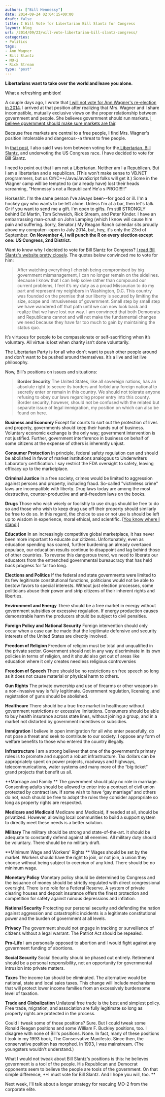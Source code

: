 ```yaml
---
authors: ["Bill Hennessy"]
date: 2014-09-24 02:04:15+00:00
draft: false
title: I Will Vote for Libertarian Bill Slantz for Congress
layout: blog
url: /2014/09/23/will-vote-libertarian-bill-slantz-congress/
categories:
- Politics
tags:
- Ann Wagner
- Bill Slantz
- MO-2
- Rick Stream
type: "post"
---
```


**Libertarians want to take over the world and leave you alone.**

What a refreshing ambition!

A couple days ago, I wrote that [I will not vote for Ann Wagner's re-election in 2014](https://hennessysview.com/2014/09/21/will-not-vote-for-wagner/). I arrived at that position after realizing that Mrs. Wagner and I share incompatible, mutually exclusive views on the proper relationship between government and people. She believes government should run markets. [I believe government should make sure markets are fair](https://hennessysview.com/2014/04/19/jonah-goldberg-perfectly-defines-gop-establishment/).

Because free markets are central to a free people, I find Mrs. Wagner's position intolerable and dangerous--a threat to free people.

In [that post](https://hennessysview.com/2014/09/21/will-not-vote-for-wagner/), I also said I was torn between voting for the[ Libertarian, Bill Slantz](https://billslantz.com/_index.php), and undervoting the US Congress race. I have decided to vote for Bill Slantz.

I need to point out that I am not a Libertarian. Neither am I a Republican. But I am a libertarian and a republican. (This won't make sense to VB.NET programmers, but us C#/C++/Java/JavaScript folks will get it.) Some in the Wagner camp will be tempted to (or already have) lost their heads screaming, "Hennessy's not a Republican! He'a s PROG!!!!!"

Horseshit. I'm the same person I've always been--for good or ill. I'm a hockey guy who wants to be left alone. Unless I'm at a bar, then let's talk. Or if you want to send me a gift. I'm open to gifts. I'm still STRONGLY behind Ed Martin, Tom Schweich, Rick Stream, and Peter Kinder. I have an embarrassing man-crush on John Lamping (which I know will cause him pain and suffering. Sorry, Senator.) My Reagan Ranch calendar sits proudly above my computer--open to July 2014, but, hey, it's only the 23rd of September. **On November 4, I will punch the R on every election except one: US Congress, 2nd District.**

Want to know why I decided to vote for Bill Slantz for Congress? [I read Bill Slantz's website pretty closely](https://billslantz.com/_index.php). The quotes below convinced me to vote for him:



> After watching everything I cherish being compromised by big government mismanagement, I can no longer remain on the sidelines. Because I know that I can help solve rather than compound our current problems, I feel it’s my duty as a proud Missourian to do my part and represent my neighbors in Washington, D.C. This country was founded on the premise that our liberty is secured by limiting the size, scope and intrusiveness of government. Small step by small step we have wandered off that path until we can now look back and realize that we have lost our way. I am convinced that both Democrats and Republicans cannot and will not make the fundamental changes we need because they have far too much to gain by maintaining the status quo.

It’s virtuous for people to be compassionate or self-sacrificing when it’s voluntary. All virtue is lost when charity isn’t done voluntarily.

The Libertarian Party is for all who don't want to push other people around and don't want to be pushed around themselves. It’s a live and let live philosophy.



Now, Bill's positions on issues and situations:



> **Border Security**
The United States, like all sovereign nations, has an absolute right to secure its borders and forbid any foreign national to secretly enter or remain in this country. We should not tolerate anyone refusing to obey our laws regarding proper entry into this county. Border security, however, should not be confused with the related but separate issue of legal immigration, my position on which can also be found on here.

**Business and Economy**
Except for courts to sort out the protection of lives and property, governments should keep their hands out of business. Voluntary economic exchange is the only way; government intervention is not justified. Further, government interference in business on behalf of some citizens at the expense of others is inherently unjust.

**Consumer Protection**
In principle, federal safety regulation can and should be abolished in favor of market institutions analogous to Underwriters Laboratory certification. I say restrict the FDA oversight to safety, leaving efficacy up to the marketplace.

**Criminal Justice**
In a free society, crimes would be limited to aggression against persons and property, including fraud. So-called "victimless crime" laws are incompatible with liberty. Drug laws today are among the most destructive, counter-productive and anti-freedom laws on the books.

**Drugs**
Those who wish wisely or foolishly to use drugs should be free to do so and those who wish to keep drug use off their property should similarly be free to do so. In this regard, the choice to use or not use is should be left up to wisdom in experience, moral ethical, and scientific. [[You know where I stand](https://hennessysview.com/2014/01/02/war-weed-republicans-lost/).]

**Education**
In an increasingly competitive global marketplace, it has never been more important to educate our citizens. Unfortunately, even as education spending has soared, further burdening an already overtaxed populace, our education results continue to disappoint and lag behind those of other countries. To reverse this dangerous trend, we need to liberate our educators from the entrenched governmental bureaucracy that has held back progress for far too long.

**Elections and Politics**
If the federal and state governments were limited to its few legitimate constitutional functions, politicians would not be able to bestow favors to special interests. Without just election processes, some politicians abuse their power and strip citizens of their inherent rights and liberties.

**Environment and Energy**
There should be a free market in energy without government subsidies or excessive regulation. If energy production causes demonstrable harm the producers should be subject to civil penalties.

**Foreign Policy and National Security**
Foreign intervention should only occur when a case can be made that the legitimate defensive and security interests of the United States are directly involved.

**Freedom of Religion**
Freedom of religion must be total and unqualified in the private sector. Government should not in any way discriminate in its own policies in terms of religion, and it should also get out of areas like education where it only creates needless religious controversies

**Freedom of Speech**
There should be no restrictions on free speech so long as it does not cause material or physical harm to others.

**Gun Rights**
The private ownership and use of firearms or other weapons in a non-invasive way is fully legitimate. Government regulation, licensing, and registration of guns should be abolished.

**Healthcare**
There should be a true free market in healthcare without government restrictions or excessive limitations. Consumers should be able to buy health insurance across state lines, without joining a group, and in a market not distorted by government incentives or subsidies.

**Immigration**
I believe in open immigration for all who enter peacefully, do not pose a threat and seek to contribute to our society. I oppose any form of welfare benefits to those who entered the country illegally.

**Infrastructure**
I am a strong believer that one of the government’s primary roles is to promote and support a robust infrastructure. Tax dollars can be appropriately spent on power projects, roadways and highways, telecommunications, water systems and many more of the “big ticket” grand projects that benefit us all.

**Marriage and Family **
The government should play no role in marriage. Consenting adults should be allowed to enter into a contract of civil union protected by contract law. If some wish to have “gay marriage” and others do not, each should be free to adopt the rules they consider appropriate so long as property rights are respected.

**Medicare and Medicaid**
Medicare and Medicaid, if needed at all, should be privatized. However, allowing local communities to build a support system to directly meet these needs is a better solution.

**Military**
The military should be strong and state-of-the-art. It should be adequate to constantly defend against all enemies. All military duty should be voluntary. There should be no military draft.

**Minimum Wage and Workers' Rights **
Wages should be set by the market. Workers should have the right to join, or not join, a union they choose without being subject to coercion of any kind. There should be no minimum wage.

**Monetary Policy**
Monetary policy should be determined by Congress and the issuance of money should be strictly regulated with direct congressional oversight. There is no role for a Federal Reserve. A system of private clearing houses and deposit insurance offers the finest protection and competition for safety against ruinous depressions and inflation.

**National Security**
Protecting our personal security and defending the nation against aggression and catastrophic incidents is a legitimate constitutional power and the burden of government at all levels.

**Privacy**
The government should not engage in tracking or surveillance of citizens without a legal warrant. The Patriot Act should be repealed.

**Pro-Life**
I am personally opposed to abortion and I would fight against any government funding of abortions.

**Social Security**
Social Security should be phased out entirely. Retirement should be a personal responsibility, not an opportunity for governmental intrusion into private matters.

**Taxes**
The income tax should be eliminated. The alternative would be national, state and local sales taxes. This change will include mechanisms that will protect lower income families from an excessively burdensome level of taxation.

**Trade and Globalization**
Unilateral free trade is the best and simplest policy. Free trade, migration, and association are fully legitimate so long as property rights are protected in the process.





Could I tweak some of those positions? Sure. But I could tweak some Ronald Reagan positions and some William F. Buckley positions, too. I disagree with none of Bill's positions. None. In fact, many of these positions I took in my 1993 book, The Conservative Manifesto. Since then, the conservative position has morphed. In 1993, I was mainstream. (The youngsters wouldn't understand.)



What I would not tweak about Bill Slantz's positions is this: he believes government is a tool of the people. His Republican and Democrat opponents seem to believe the people are tools of the government. On that simple difference, **I must vote for Bill Slantz. And I hope you will, too. **

Next week, I'll talk about a longer strategy for rescuing MO-2 from the corporate elite.


